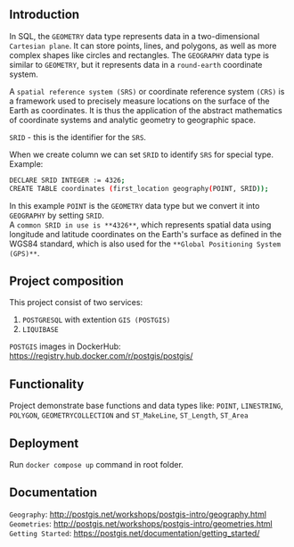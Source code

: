 
## Introduction

In SQL, the `GEOMETRY` data type represents data in a two-dimensional `Cartesian plane`.
It can store points, lines, and polygons, as well as more complex shapes like circles and rectangles. The `GEOGRAPHY` data type is similar to `GEOMETRY`, but it represents data in a `round-earth` coordinate system.

A `spatial reference system (SRS)` or coordinate reference system `(CRS)` is a framework used to precisely measure locations on the surface of the Earth as coordinates. It is thus the application of the abstract mathematics of coordinate systems and analytic geometry to geographic space.

`SRID` - this is the identifier for the `SRS`.

When we create column we can set `SRID` to identify `SRS` for special type.\
Example: 
```sh
DECLARE SRID INTEGER := 4326;
CREATE TABLE coordinates (first_location geography(POINT, SRID));
```
In this example `POINT` is the `GEOMETRY` data type but we convert it into `GEOGRAPHY` by setting `SRID`.\
A `common SRID in use is **4326**`, which represents spatial data using longitude and latitude coordinates on the Earth's surface as defined in the WGS84 standard, which is also used for the `**Global Positioning System (GPS)**`.

## Project composition

This project consist of two services:

1) `POSTGRESQL` with extention `GIS (POSTGIS)`
2) `LIQUIBASE`

`POSTGIS` images in DockerHub: https://registry.hub.docker.com/r/postgis/postgis/

## Functionality

Project demonstrate base functions and data types like: `POINT`, `LINESTRING`, `POLYGON`, `GEOMETRYCOLLECTION`  and `ST_MakeLine`, `ST_Length`, `ST_Area`

## Deployment

Run `docker compose up` command in root folder.

## Documentation

`Geography`: http://postgis.net/workshops/postgis-intro/geography.html \
`Geometries`: http://postgis.net/workshops/postgis-intro/geometries.html \
`Getting Started`: https://postgis.net/documentation/getting_started/
